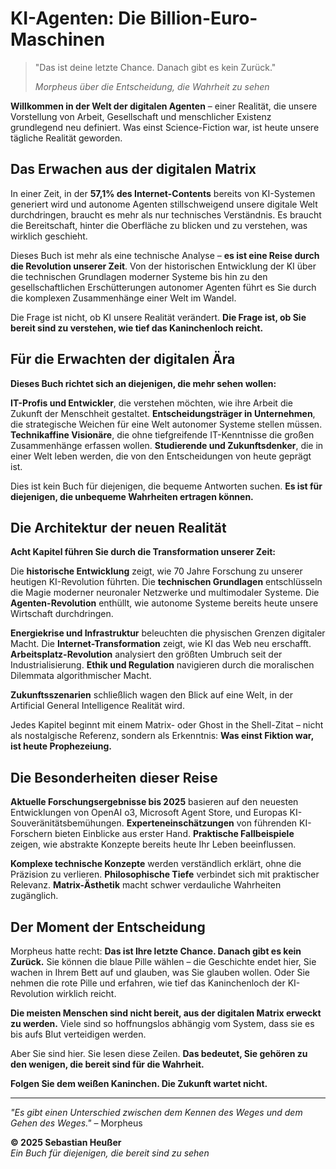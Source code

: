 # KI-Agenten: Die Billion-Euro-Maschinen

> "Das ist deine letzte Chance. Danach gibt es kein Zurück."
> 
> *Morpheus über die Entscheidung, die Wahrheit zu sehen*

**Willkommen in der Welt der digitalen Agenten** – einer Realität, die unsere Vorstellung von Arbeit, Gesellschaft und menschlicher Existenz grundlegend neu definiert. Was einst Science-Fiction war, ist heute unsere tägliche Realität geworden.

## Das Erwachen aus der digitalen Matrix

In einer Zeit, in der **57,1% des Internet-Contents** bereits von KI-Systemen generiert wird und autonome Agenten stillschweigend unsere digitale Welt durchdringen, braucht es mehr als nur technisches Verständnis. Es braucht die Bereitschaft, hinter die Oberfläche zu blicken und zu verstehen, was wirklich geschieht.

Dieses Buch ist mehr als eine technische Analyse – **es ist eine Reise durch die Revolution unserer Zeit**. Von der historischen Entwicklung der KI über die technischen Grundlagen moderner Systeme bis hin zu den gesellschaftlichen Erschütterungen autonomer Agenten führt es Sie durch die komplexen Zusammenhänge einer Welt im Wandel.

Die Frage ist nicht, ob KI unsere Realität verändert. **Die Frage ist, ob Sie bereit sind zu verstehen, wie tief das Kaninchenloch reicht.**

## Für die Erwachten der digitalen Ära

**Dieses Buch richtet sich an diejenigen, die mehr sehen wollen:**

**IT-Profis und Entwickler**, die verstehen möchten, wie ihre Arbeit die Zukunft der Menschheit gestaltet. **Entscheidungsträger in Unternehmen**, die strategische Weichen für eine Welt autonomer Systeme stellen müssen. **Technikaffine Visionäre**, die ohne tiefgreifende IT-Kenntnisse die großen Zusammenhänge erfassen wollen. **Studierende und Zukunftsdenker**, die in einer Welt leben werden, die von den Entscheidungen von heute geprägt ist.

Dies ist kein Buch für diejenigen, die bequeme Antworten suchen. **Es ist für diejenigen, die unbequeme Wahrheiten ertragen können.**

## Die Architektur der neuen Realität

**Acht Kapitel führen Sie durch die Transformation unserer Zeit:**

Die **historische Entwicklung** zeigt, wie 70 Jahre Forschung zu unserer heutigen KI-Revolution führten. Die **technischen Grundlagen** entschlüsseln die Magie moderner neuronaler Netzwerke und multimodaler Systeme. Die **Agenten-Revolution** enthüllt, wie autonome Systeme bereits heute unsere Wirtschaft durchdringen.

**Energiekrise und Infrastruktur** beleuchten die physischen Grenzen digitaler Macht. Die **Internet-Transformation** zeigt, wie KI das Web neu erschafft. **Arbeitsplatz-Revolution** analysiert den größten Umbruch seit der Industrialisierung. **Ethik und Regulation** navigieren durch die moralischen Dilemmata algorithmischer Macht.

**Zukunftsszenarien** schließlich wagen den Blick auf eine Welt, in der Artificial General Intelligence Realität wird.

Jedes Kapitel beginnt mit einem Matrix- oder Ghost in the Shell-Zitat – nicht als nostalgische Referenz, sondern als Erkenntnis: **Was einst Fiktion war, ist heute Prophezeiung.**

## Die Besonderheiten dieser Reise

**Aktuelle Forschungsergebnisse bis 2025** basieren auf den neuesten Entwicklungen von OpenAI o3, Microsoft Agent Store, und Europas KI-Souveränitätsbemühungen. **Experteneinschätzungen** von führenden KI-Forschern bieten Einblicke aus erster Hand. **Praktische Fallbeispiele** zeigen, wie abstrakte Konzepte bereits heute Ihr Leben beeinflussen.

**Komplexe technische Konzepte** werden verständlich erklärt, ohne die Präzision zu verlieren. **Philosophische Tiefe** verbindet sich mit praktischer Relevanz. **Matrix-Ästhetik** macht schwer verdauliche Wahrheiten zugänglich.

## Der Moment der Entscheidung

Morpheus hatte recht: **Das ist Ihre letzte Chance. Danach gibt es kein Zurück.** Sie können die blaue Pille wählen – die Geschichte endet hier, Sie wachen in Ihrem Bett auf und glauben, was Sie glauben wollen. Oder Sie nehmen die rote Pille und erfahren, wie tief das Kaninchenloch der KI-Revolution wirklich reicht.

**Die meisten Menschen sind nicht bereit, aus der digitalen Matrix erweckt zu werden.** Viele sind so hoffnungslos abhängig vom System, dass sie es bis aufs Blut verteidigen werden.

Aber Sie sind hier. Sie lesen diese Zeilen. **Das bedeutet, Sie gehören zu den wenigen, die bereit sind für die Wahrheit.**

**Folgen Sie dem weißen Kaninchen. Die Zukunft wartet nicht.**

---

*"Es gibt einen Unterschied zwischen dem Kennen des Weges und dem Gehen des Weges."* – Morpheus

**© 2025 Sebastian Heußer**  
*Ein Buch für diejenigen, die bereit sind zu sehen*